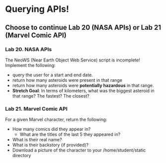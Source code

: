 # Querying APIs!

## Choose to continue Lab 20 (NASA APIs) or Lab 21 (Marvel Comic API)

### Lab 20. NASA APIs

The NeoWS (Near Earth Object Web Service) script is incomplete! Implement the following:

- query the user for a start and end date.
- return how many asteroids were present in that range
- return how many asteroids were **potentially hazardous** in that range.
- **Stretch Goal**: In terms of kilometers, what was the biggest asteroid in that range? The fastest? The closest?

### Lab 21. Marvel Comic API

For a given Marvel character, return the following:

- How many comics did they appear in?
  - What are the titles of the last 5 they appeared in?
- What is their real name?
- What is their backstory (if provided)?
- Download a picture of the character to your /home/student/static directory
